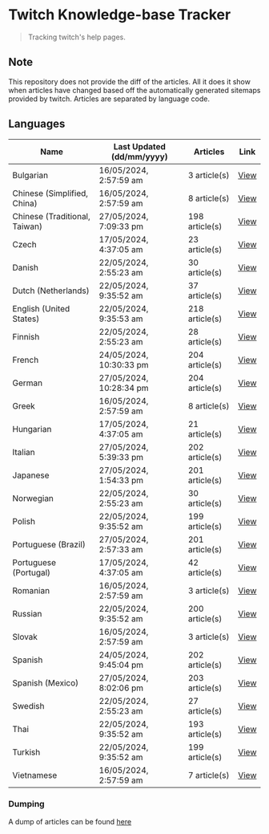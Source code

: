 # Twitch Knowledge-base Tracker
> Tracking twitch's help pages. 

## Note
This repository does not provide the diff of the articles. All it does it show when articles have changed based
off the automatically generated sitemaps provided by twitch. Articles are separated by language code.

## Languages

| Name                          | Last Updated (dd/mm/yyyy) | Articles       | Link                   |
|-------------------------------|---------------------------|----------------|------------------------|
| Bulgarian                     | 16/05/2024, 2:57:59 am    | 3 article(s)   | [View](docs/bg.md)     |
| Chinese (Simplified, China)   | 16/05/2024, 2:57:59 am    | 8 article(s)   | [View](docs/zh_CN.md)  |
| Chinese (Traditional, Taiwan) | 27/05/2024, 7:09:33 pm    | 198 article(s) | [View](docs/zh_TW.md)  |
| Czech                         | 17/05/2024, 4:37:05 am    | 23 article(s)  | [View](docs/cs.md)     |
| Danish                        | 22/05/2024, 2:55:23 am    | 30 article(s)  | [View](docs/da.md)     |
| Dutch (Netherlands)           | 22/05/2024, 9:35:52 am    | 37 article(s)  | [View](docs/nl_NL.md)  |
| English (United States)       | 22/05/2024, 9:35:53 am    | 218 article(s) | [View](docs/en_US.md)  |
| Finnish                       | 22/05/2024, 2:55:23 am    | 28 article(s)  | [View](docs/fi.md)     |
| French                        | 24/05/2024, 10:30:33 pm   | 204 article(s) | [View](docs/fr.md)     |
| German                        | 27/05/2024, 10:28:34 pm   | 204 article(s) | [View](docs/de.md)     |
| Greek                         | 16/05/2024, 2:57:59 am    | 8 article(s)   | [View](docs/el.md)     |
| Hungarian                     | 17/05/2024, 4:37:05 am    | 21 article(s)  | [View](docs/hu.md)     |
| Italian                       | 27/05/2024, 5:39:33 pm    | 202 article(s) | [View](docs/it.md)     |
| Japanese                      | 27/05/2024, 1:54:33 pm    | 201 article(s) | [View](docs/ja.md)     |
| Norwegian                     | 22/05/2024, 2:55:23 am    | 30 article(s)  | [View](docs/no.md)     |
| Polish                        | 22/05/2024, 9:35:52 am    | 199 article(s) | [View](docs/pl.md)     |
| Portuguese (Brazil)           | 27/05/2024, 2:57:33 am    | 201 article(s) | [View](docs/pt_BR.md)  |
| Portuguese (Portugal)         | 17/05/2024, 4:37:05 am    | 42 article(s)  | [View](docs/pt_PT.md)  |
| Romanian                      | 16/05/2024, 2:57:59 am    | 3 article(s)   | [View](docs/ro.md)     |
| Russian                       | 22/05/2024, 9:35:52 am    | 200 article(s) | [View](docs/ru.md)     |
| Slovak                        | 16/05/2024, 2:57:59 am    | 3 article(s)   | [View](docs/sk.md)     |
| Spanish                       | 24/05/2024, 9:45:04 pm    | 202 article(s) | [View](docs/es.md)     |
| Spanish (Mexico)              | 27/05/2024, 8:02:06 pm    | 203 article(s) | [View](docs/es_MX.md)  |
| Swedish                       | 22/05/2024, 2:55:23 am    | 27 article(s)  | [View](docs/sv.md)     |
| Thai                          | 22/05/2024, 9:35:52 am    | 193 article(s) | [View](docs/th.md)     |
| Turkish                       | 22/05/2024, 9:35:52 am    | 199 article(s) | [View](docs/tr.md)     |
| Vietnamese                    | 16/05/2024, 2:57:59 am    | 7 article(s)   | [View](docs/vi.md)     |

### Dumping
A dump of articles can be found [here](docs/RAW.md)